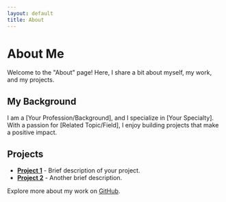 ```yaml
---
layout: default
title: About
---
```


# About Me

Welcome to the "About" page! Here, I share a bit about myself, my work, and my projects.

## My Background

I am a [Your Profession/Background], and I specialize in [Your Specialty]. With a passion for [Related Topic/Field], I enjoy building projects that make a positive impact.

## Projects

- **[Project 1](#)** - Brief description of your project.
- **[Project 2](#)** - Another brief description.

Explore more about my work on [GitHub](https://github.com/your-username).

